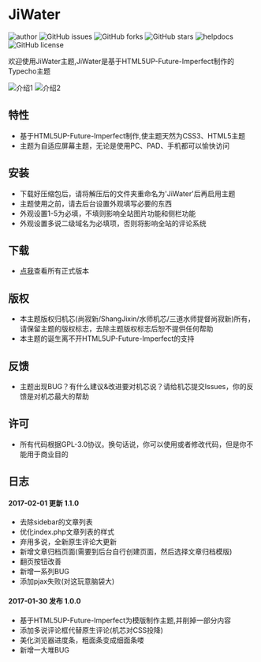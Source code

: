 # JiWater
![author](https://img.shields.io/badge/author-%E5%B0%9A%E5%AF%82%E6%96%B0-brightgreen.svg)
![GitHub issues](https://img.shields.io/github/issues/ShangJixin/Typecho-Theme-JiWater.svg)
![GitHub forks](https://img.shields.io/github/forks/ShangJixin/Typecho-Theme-JiWater.svg)
![GitHub stars](https://img.shields.io/github/stars/ShangJixin/Typecho-Theme-JiWater.svg)
![helpdocs](https://img.shields.io/badge/Docs-HELP-red.svg)
![GitHub license](https://img.shields.io/badge/license-GPL-blue.svg)

欢迎使用JiWater主题,JiWater是基于HTML5UP-Future-Imperfect制作的Typecho主题

![介绍1](https://ww2.sinaimg.cn/large/a15b4afegy1fc8k4o7xfmj20wo0ledj7)
![介绍2](https://ww2.sinaimg.cn/large/a15b4afegy1fc8k4poun3j20wo0le782)

## 特性
- 基于HTML5UP-Future-Imperfect制作,使主题天然为CSS3、HTML5主题
- 主题为自适应屏幕主题，无论是使用PC、PAD、手机都可以愉快访问

## 安装
- 下载好压缩包后，请将解压后的文件夹重命名为'JiWater'后再启用主题
- 主题使用之前，请去后台设置外观填写必要的东西
- 外观设置1-5为必填，不填则影响全站图片功能和侧栏功能
- 外观设置多说二级域名为必填项，否则将影响全站的评论系统

## 下载
- [点我](https://github.com/ShangJixin/Typecho-Theme-JiWater/releases)查看所有正式版本

## 版权
- 本主题版权归机芯(尚寂新/ShangJixin/水师机芯/三道水师提督尚寂新)所有，请保留主题的版权标志，去除主题版权标志后恕不提供任何帮助
- 本主题的诞生离不开HTML5UP-Future-Imperfect的支持

## 反馈
- 主题出现BUG？有什么建议&改进要对机芯说？请给机芯提交Issues，你的反馈是对机芯最大的帮助
 
## 许可
- 所有代码根据GPL-3.0协议。换句话说，你可以使用或者修改代码，但是你不能用于商业目的

## 日志


#### 2017-02-01 更新 1.1.0
- 去除sidebar的文章列表
- 优化index.php文章列表的样式
- 弃用多说，全新原生评论大更新
- 新增文章归档页面(需要到后台自行创建页面，然后选择文章归档模版)
- 翻页按钮改善
- 新增一系列BUG
- 添加pjax失败(对这玩意脑袋大)

#### 2017-01-30 发布 1.0.0
- 基于HTML5UP-Future-Imperfect为模版制作主题,并削掉一部分内容
- 添加多说评论框代替原生评论(机芯对CSS投降)
- 美化浏览器进度条，粗面条变成细面条喽
- 新增一大堆BUG
